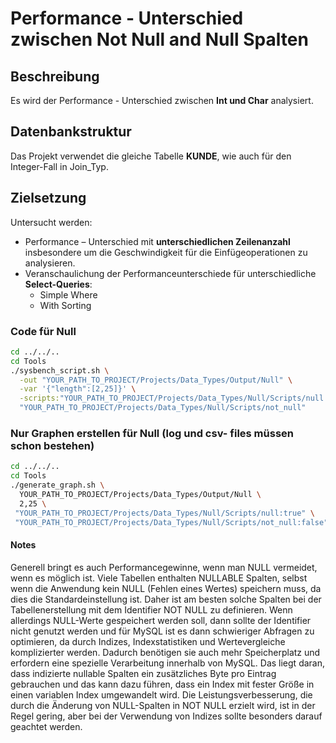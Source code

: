 # Performance - Unterschied zwischen Not Null and Null Spalten

## Beschreibung

Es wird der Performance - Unterschied zwischen **Int und Char** analysiert.

## Datenbankstruktur

Das Projekt verwendet die gleiche Tabelle **KUNDE**, wie auch für den Integer-Fall in Join_Typ.

## Zielsetzung
Untersucht werden:
- Performance – Unterschied mit **unterschiedlichen Zeilenanzahl** insbesondere um die Geschwindigkeit für die Einfügeoperationen zu analysieren.
- Veranschaulichung der Performanceunterschiede für unterschiedliche **Select-Queries**:
  - Simple Where
  - With Sorting

### Code für Null
```bash
cd ../../..
cd Tools
./sysbench_script.sh \
  -out "YOUR_PATH_TO_PROJECT/Projects/Data_Types/Output/Null" \
  -var '{"length":[2,25]}' \
  -scripts:"YOUR_PATH_TO_PROJECT/Projects/Data_Types/Null/Scripts/null:length" \
  "YOUR_PATH_TO_PROJECT/Projects/Data_Types/Null/Scripts/not_null"
```
### Nur Graphen erstellen für Null (log und csv- files müssen schon bestehen)
```bash
cd ../../..
cd Tools
./generate_graph.sh \
  YOUR_PATH_TO_PROJECT/Projects/Data_Types/Output/Null \
  2,25 \
 "YOUR_PATH_TO_PROJECT/Projects/Data_Types/Null/Scripts/null:true" \
 "YOUR_PATH_TO_PROJECT/Projects/Data_Types/Null/Scripts/not_null:false" 
```

#### Notes
Generell bringt es auch Performancegewinne, wenn man NULL vermeidet, wenn es möglich ist.
Viele Tabellen enthalten NULLABLE Spalten, selbst wenn die Anwendung kein NULL (Fehlen eines Wertes) speichern muss, da dies die Standardeinstellung ist.
Daher ist am besten solche Spalten bei der Tabellenerstellung mit dem Identifier NOT NULL zu definieren.
Wenn allerdings NULL-Werte gespeichert werden soll, dann sollte der Identifier nicht genutzt werden und für MySQL ist es dann schwieriger Abfragen zu optimieren, da durch Indizes, Indexstatistiken und Wertevergleiche komplizierter werden.
Dadurch benötigen sie auch mehr Speicherplatz und erfordern eine spezielle Verarbeitung innerhalb von MySQL.
Das liegt daran, dass indizierte nullable Spalten ein zusätzliches Byte pro Eintrag gebrauchen und das kann dazu führen, dass ein Index mit fester Größe in einen variablen Index umgewandelt wird.
Die Leistungsverbesserung, die durch die Änderung von NULL-Spalten in NOT NULL erzielt wird, ist in der Regel gering, aber bei der Verwendung von Indizes sollte besonders darauf geachtet werden.